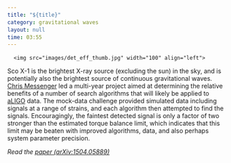 ```yaml
---
title: "${title}"
category: gravitational waves
layout: null
time: 03:55
---
```

<!-- converted from blosxom format post by dkg 22.1.2022 -->
      <img src="images/det_eff_thumb.jpg" width="100" align="left">
Sco X-1 is the brightest X-ray source (excluding the sun) in the sky, and 
is potentially also the brightest source of continuous gravitational waves.
<a href="http://www.physics.gla.ac.uk/igr/index.php?L1=members&L2=member&name=cmessenger">Chris Messenger</a>
led a multi-year project aimed at determining the relative benefits of
a number of search algorithms that will likely be applied to 
<a href="https://www.advancedligo.mit.edu">aLIGO</a> data. The mock-data
challenge provided simulated data including signals at a range of strains,
and each algorithm then attempted to find the signals. Encouragingly, the
faintest detected signal is only a factor of two stronger than the estimated
torque balance limit, which indicates that this limit may be beaten with
improved algorithms, data, and also perhaps system parameter precision.</p>
<p><em>Read the <a href="http://arxiv.org/abs/1504.05889">paper (arXiv:1504.05889)</a></em>

